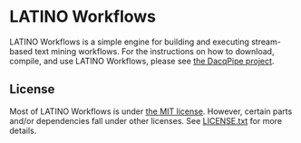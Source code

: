 LATINO Workflows
================

LATINO Workflows is a simple engine for building and executing stream-based text mining workflows. For the instructions on how to download, compile, and use LATINO Workflows, please see [the DacqPipe project](http://source.ijs.si/kt/dacqpipe).

License
-------

Most of LATINO Workflows is under [the MIT license](http://opensource.org/licenses/MIT). However, certain parts and/or dependencies fall under other licenses. See [LICENSE.txt](http://source.ijs.si/kt/latino-workflows/blob/master/LICENSE.txt) for more details.